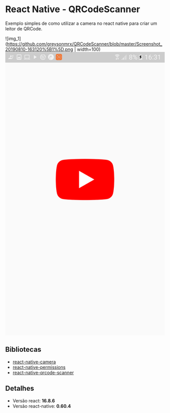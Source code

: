 ﻿# React Native - QRCodeScanner

Exemplo simples de como utilizar a camera no react native para criar um leitor de QRCode.

![img_1](https://github.com/greysonmrx/QRCodeScanner/blob/master/Screenshot_20190810-163120%5B1%5D.png | width=100)
![img_2](https://github.com/greysonmrx/QRCodeScanner/blob/master/Screenshot_20190810-163126%5B1%5D.png)

## Bibliotecas
* [react-native-camera](https://github.com/react-native-community/react-native-camera)
* [react-native-permissions](https://github.com/react-native-community/react-native-permissions)
* [react-native-qrcode-scanner](https://github.com/moaazsidat/react-native-qrcode-scanner)

## Detalhes
* Versão react: **16.8.6**
* Versão react-native: **0.60.4**
